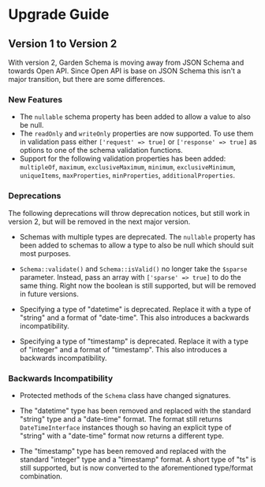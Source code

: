 # Upgrade Guide

## Version 1 to Version 2

With version 2, Garden Schema is moving away from JSON Schema and towards Open API. Since Open API is base on JSON Schema this isn't a major transition, but there are some differences. 

### New Features

- The `nullable` schema property has been added to allow a value to also be null.
- The `readOnly` and `writeOnly` properties are now supported. To use them in validation pass either `['request' => true]` or `['response' => true]` as options to one of the schema validation functions.
- Support for the following validation properties has been added: `multipleOf`, `maximum`, `exclusiveMaximum`, `minimum`, `exclusiveMinimum`, `uniqueItems`, `maxProperties`, `minProperties`, `additionalProperties`.

### Deprecations

The following deprecations will throw deprecation notices, but still work in version 2, but will be removed in the next major version.

- Schemas with multiple types are deprecated. The `nullable` property has been added to schemas to allow a type to also be null which should suit most purposes.

- `Schema::validate()` and `Schema::isValid()` no longer take the `$sparse` parameter. Instead, pass an array with `['sparse' => true]` to do the same thing. Right now the boolean is still supported, but will be removed in future versions.

- Specifying a type of "datetime" is deprecated. Replace it with a type of "string" and a format of "date-time". This also introduces a backwards incompatibility.

- Specifying a type of "timestamp" is deprecated. Replace it with a type of "integer" and a format of "timestamp". This also introduces a backwards incompatibility. 

### Backwards Incompatibility

- Protected methods of the `Schema` class have changed signatures.

- The "datetime" type has been removed and replaced with the standard "string" type and a "date-time" format. The format still returns `DateTimeInterface` instances though so having an explicit type of "string" with a "date-time" format now returns a different type.

- The "timestamp" type has been removed and replaced with the standard "integer" type and a "timestamp" format. A short type of "ts" is still supported, but is now converted to the aforementioned type/format combination.
